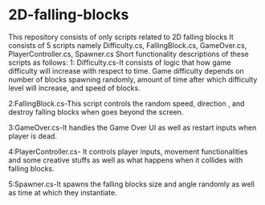# 2D-falling-blocks
This repository consists of only scripts related to 2D falling blocks
It consists of 5 scripts namely Difficulty.cs, FallingBlock.cs, GameOver.cs, PlayerController.cs, Spawner.cs
Short functionality descriptions of these scripts as follows:
1: Difficulty.cs-It consists of logic that how game difficulty will increase with respect to time. Game difficulty depends on number of blocks spawning randomly, amount of time after which difficulty level will increase, and speed of blocks.

2:FallingBlock.cs-This script controls the random speed, direction , and destroy falling blocks when goes beyond the screen.

3:GameOver.cs-It handles the Game Over UI as well as restart inputs when player is dead.

4:PlayerController.cs- It controls player inputs, movement functionalities and some creative stuffs as well as what happens when it collides with falling blocks.

5:Spawner.cs-It spawns the falling blocks size and angle randomly as well as time at which they instantiate.

